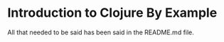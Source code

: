 # Introduction to Clojure By Example

All that needed to be said has been said in the README.md file.
